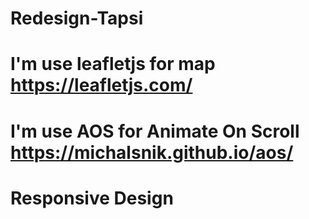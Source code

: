 # Redesign-Tapsi
# I'm use leafletjs for map https://leafletjs.com/
# I'm use AOS for Animate On Scroll https://michalsnik.github.io/aos/
# Responsive Design
